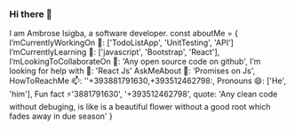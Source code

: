 ### Hi there 👋
I am Ambrose Isigba, a software developer.
const aboutMe = {
I’mCurrentlyWorkingOn 🔭: ['TodoListApp', 'UnitTesting', 'API']
I’mCurrentlyLearning  🌱: ['javascript', 'Bootstrap', 'React'],
I’mLookingToCollaborateOn 👯: 'Any open source code on github',
I’m looking for help with 🤔: 'React Js'
AskMeAbout 💬: 'Promises on Js',
HowToReachMe 📫: ''+393881791630,+393512462798:,
Pronouns 😄: ['He', 'him'],
Fun fact ⚡'3881791630', '+393512462798',
quote: 'Any clean code without debuging, is like is a beautiful flower  without a good root which fades away in due season'
}
